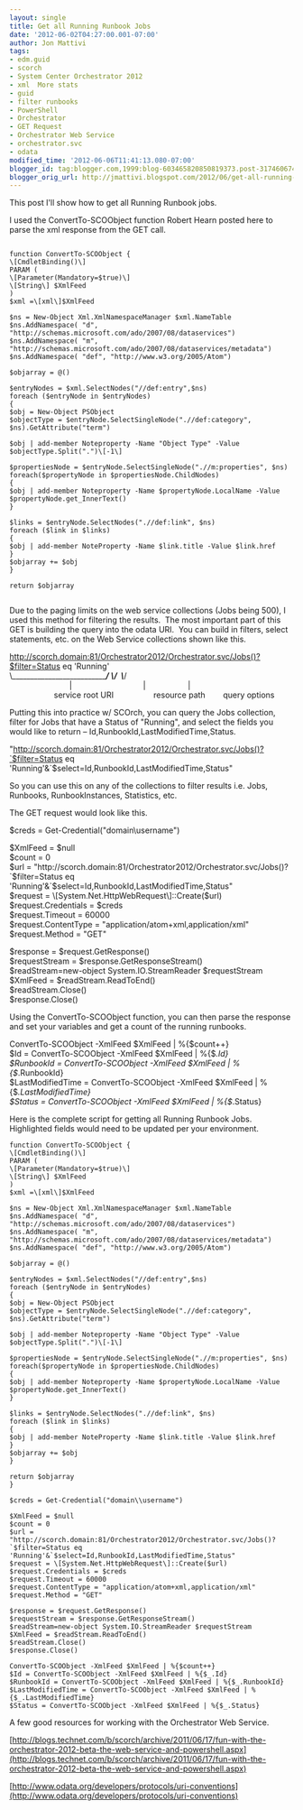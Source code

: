 ```yaml
---
layout: single
title: Get all Running Runbook Jobs
date: '2012-06-02T04:27:00.001-07:00'
author: Jon Mattivi
tags:
- edm.guid
- scorch
- System Center Orchestrator 2012
- xml  More stats
- guid
- filter runbooks
- PowerShell
- Orchestrator
- GET Request
- Orchestrator Web Service
- orchestrator.svc
- odata
modified_time: '2012-06-06T11:41:13.080-07:00'
blogger_id: tag:blogger.com,1999:blog-603465820850819373.post-3174606743280457125
blogger_orig_url: http://jmattivi.blogspot.com/2012/06/get-all-running-runbook-jobs.html
---
```


This post I'll show how to get all Running Runbook jobs.  
  
I used the ConvertTo-SCOObject function Robert Hearn posted here to parse the xml response from the GET call.  
  
```
  
function ConvertTo-SCOObject {  
\[CmdletBinding()\]  
PARAM (  
\[Parameter(Mandatory=$true)\]  
\[String\] $XmlFeed  
)  
$xml =\[xml\]$XmlFeed  
  
$ns = New-Object Xml.XmlNamespaceManager $xml.NameTable  
$ns.AddNamespace( "d", "http://schemas.microsoft.com/ado/2007/08/dataservices")  
$ns.AddNamespace( "m", "http://schemas.microsoft.com/ado/2007/08/dataservices/metadata")  
$ns.AddNamespace( "def", "http://www.w3.org/2005/Atom")  
  
$objarray = @()  
  
$entryNodes = $xml.SelectNodes("//def:entry",$ns)  
foreach ($entryNode in $entryNodes)  
{  
$obj = New-Object PSObject  
$objectType = $entryNode.SelectSingleNode(".//def:category", $ns).GetAttribute("term")  
  
$obj | add-member Noteproperty -Name "Object Type" -Value $objectType.Split(".")\[-1\]  
  
$propertiesNode = $entryNode.SelectSingleNode(".//m:properties", $ns)  
foreach($propertyNode in $propertiesNode.ChildNodes)  
{  
$obj | add-member Noteproperty -Name $propertyNode.LocalName -Value $propertyNode.get_InnerText()  
}  
  
$links = $entryNode.SelectNodes(".//def:link", $ns)  
foreach ($link in $links)  
{  
$obj | add-member NoteProperty -Name $link.title -Value $link.href  
}  
$objarray += $obj  
}  
  
return $objarray  
  
```  
  
Due to the paging limits on the web service collections (Jobs being 500), I used this method for filtering the results.  The most important part of this GET is building the query into the odata URI.  You can build in filters, select statements, etc. on the Web Service collections shown like this.  
  
http://scorch.domain:81/Orchestrator2012/Orchestrator.svc/Jobs()?$filter=Status eq 'Running'  
\\_______________________________________________________/ \\____/  \\_________________________/  
                           |                                |                   |  
                    service root URI                  resource path        query options  
  
Putting this into practice w/ SCOrch, you can query the Jobs collection, filter for Jobs that have a Status of "Running", and select the fields you would like to return – Id,RunbookId,LastModifiedTime,Status.  
  
"http://scorch.domain:81/Orchestrator2012/Orchestrator.svc/Jobs()?`$filter=Status eq 'Running'&`$select=Id,RunbookId,LastModifiedTime,Status"  
  
So you can use this on any of the collections to filter results i.e. Jobs, Runbooks, RunbookInstances, Statistics, etc.  
  
The GET request would look like this.  
  
$creds = Get-Credential("domain\\username")  
  
$XmlFeed = $null  
$count = 0  
$url = "http://scorch.domain:81/Orchestrator2012/Orchestrator.svc/Jobs()?`$filter=Status eq 'Running'&`$select=Id,RunbookId,LastModifiedTime,Status"  
$request = \[System.Net.HttpWebRequest\]::Create($url)  
$request.Credentials = $creds  
$request.Timeout = 60000  
$request.ContentType = "application/atom+xml,application/xml"  
$request.Method = "GET"  
  
$response = $request.GetResponse()  
$requestStream = $response.GetResponseStream()  
$readStream=new-object System.IO.StreamReader $requestStream  
$XmlFeed = $readStream.ReadToEnd()  
$readStream.Close()  
$response.Close()  
  
Using the ConvertTo-SCOObject function, you can then parse the response and set your variables and get a count of the running runbooks.  
  
ConvertTo-SCOObject -XmlFeed $XmlFeed | %{$count++}  
$Id = ConvertTo-SCOObject -XmlFeed $XmlFeed | %{$_.Id}  
$RunbookId = ConvertTo-SCOObject -XmlFeed $XmlFeed | %{$_.RunbookId}  
$LastModifiedTime = ConvertTo-SCOObject -XmlFeed $XmlFeed | %{$_.LastModifiedTime}  
$Status = ConvertTo-SCOObject -XmlFeed $XmlFeed | %{$_.Status}  
  
Here is the complete script for getting all Running Runbook Jobs.  Highlighted fields would need to be updated per your environment.  
  
```
function ConvertTo-SCOObject {  
\[CmdletBinding()\]  
PARAM (  
\[Parameter(Mandatory=$true)\]  
\[String\] $XmlFeed  
)  
$xml =\[xml\]$XmlFeed  
  
$ns = New-Object Xml.XmlNamespaceManager $xml.NameTable  
$ns.AddNamespace( "d", "http://schemas.microsoft.com/ado/2007/08/dataservices")  
$ns.AddNamespace( "m", "http://schemas.microsoft.com/ado/2007/08/dataservices/metadata")  
$ns.AddNamespace( "def", "http://www.w3.org/2005/Atom")  
  
$objarray = @()  
  
$entryNodes = $xml.SelectNodes("//def:entry",$ns)  
foreach ($entryNode in $entryNodes)  
{  
$obj = New-Object PSObject  
$objectType = $entryNode.SelectSingleNode(".//def:category", $ns).GetAttribute("term")  
  
$obj | add-member Noteproperty -Name "Object Type" -Value $objectType.Split(".")\[-1\]  
  
$propertiesNode = $entryNode.SelectSingleNode(".//m:properties", $ns)  
foreach($propertyNode in $propertiesNode.ChildNodes)  
{  
$obj | add-member Noteproperty -Name $propertyNode.LocalName -Value $propertyNode.get_InnerText()  
}  
  
$links = $entryNode.SelectNodes(".//def:link", $ns)  
foreach ($link in $links)  
{  
$obj | add-member NoteProperty -Name $link.title -Value $link.href  
}  
$objarray += $obj  
}  
  
return $objarray  
}  
  
$creds = Get-Credential("domain\\username")  
  
$XmlFeed = $null  
$count = 0  
$url = "http://scorch.domain:81/Orchestrator2012/Orchestrator.svc/Jobs()?`$filter=Status eq 'Running'&`$select=Id,RunbookId,LastModifiedTime,Status"  
$request = \[System.Net.HttpWebRequest\]::Create($url)  
$request.Credentials = $creds  
$request.Timeout = 60000  
$request.ContentType = "application/atom+xml,application/xml"  
$request.Method = "GET"  
  
$response = $request.GetResponse()  
$requestStream = $response.GetResponseStream()  
$readStream=new-object System.IO.StreamReader $requestStream  
$XmlFeed = $readStream.ReadToEnd()  
$readStream.Close()  
$response.Close()  
  
ConvertTo-SCOObject -XmlFeed $XmlFeed | %{$count++}  
$Id = ConvertTo-SCOObject -XmlFeed $XmlFeed | %{$_.Id}  
$RunbookId = ConvertTo-SCOObject -XmlFeed $XmlFeed | %{$_.RunbookId}  
$LastModifiedTime = ConvertTo-SCOObject -XmlFeed $XmlFeed | %{$_.LastModifiedTime}  
$Status = ConvertTo-SCOObject -XmlFeed $XmlFeed | %{$_.Status}  
```
  
A few good resources for working with the Orchestrator Web Service.  
  
[http://blogs.technet.com/b/scorch/archive/2011/06/17/fun-with-the-orchestrator-2012-beta-the-web-service-and-powershell.aspx](http://blogs.technet.com/b/scorch/archive/2011/06/17/fun-with-the-orchestrator-2012-beta-the-web-service-and-powershell.aspx)  
  
[http://www.odata.org/developers/protocols/uri-conventions](http://www.odata.org/developers/protocols/uri-conventions)
